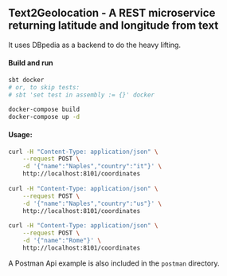 Text2Geolocation - A REST microservice returning latitude and longitude from text
---------------------------------------------------------------------------------

It uses DBpedia as a backend to do the heavy lifting.

#### Build and run
```bash
sbt docker
# or, to skip tests:
# sbt 'set test in assembly := {}' docker

docker-compose build
docker-compose up -d
``` 

#### Usage:
```bash
curl -H "Content-Type: application/json" \
    --request POST \
    -d '{"name":"Naples","country":"it"}' \
    http://localhost:8101/coordinates
  
curl -H "Content-Type: application/json" \
    --request POST \
    -d '{"name":"Naples","country":"us"}' \
    http://localhost:8101/coordinates  
  
curl -H "Content-Type: application/json" \
    --request POST \
    -d '{"name":"Rome"}' \
    http://localhost:8101/coordinates  
```

A Postman Api example is also included in the ```postman``` directory.


